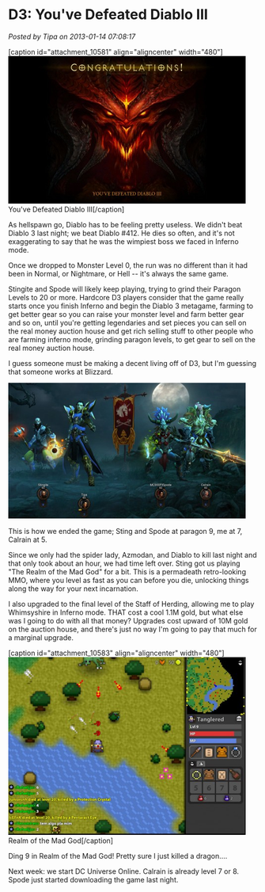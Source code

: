 # D3: You've Defeated Diablo III

*Posted by Tipa on 2013-01-14 07:08:17*

[caption id="attachment\_10581" align="aligncenter" width="480"][![](../../../uploads/2013/01/Diablo-III-2013-01-13-23-13-32-63-480x298.jpg "You've Defeated Diablo III")](../../../uploads/2013/01/Diablo-III-2013-01-13-23-13-32-63.jpg) You've Defeated Diablo III[/caption]

As hellspawn go, Diablo has to be feeling pretty useless. We didn't beat Diablo 3 last night; we beat Diablo #412. He dies so often, and it's not exaggerating to say that he was the wimpiest boss we faced in Inferno mode.

Once we dropped to Monster Level 0, the run was no different than it had been in Normal, or Nightmare, or Hell -- it's always the same game.

Stingite and Spode will likely keep playing, trying to grind their Paragon Levels to 20 or more. Hardcore D3 players consider that the game really starts once you finish Inferno and begin the Diablo 3 metagame, farming to get better gear so you can raise your monster level and farm better gear and so on, until you're getting legendaries and set pieces you can sell on the real money auction house and get rich selling stuff to other people who are farming inferno mode, grinding paragon levels, to get gear to sell on the real money auction house.

I guess someone must be making a decent living off of D3, but I'm guessing that someone works at Blizzard.

[![](../../../uploads/2013/01/Diablo-III-2013-01-13-23-16-40-79-480x274.jpg "Diablo III 2013-01-13 23-16-40-79")](../../../uploads/2013/01/Diablo-III-2013-01-13-23-16-40-79.jpg)

This is how we ended the game; Sting and Spode at paragon 9, me at 7, Calrain at 5.

Since we only had the spider lady, Azmodan, and Diablo to kill last night and that only took about an hour, we had time left over. Sting got us playing "The Realm of the Mad God" for a bit. This is a permadeath retro-looking MMO, where you level as fast as you can before you die, unlocking things along the way for your next incarnation.

I also upgraded to the final level of the Staff of Herding, allowing me to play Whimsyshire in Inferno mode. THAT cost a cool 1.1M gold, but what else was I going to do with all that money? Upgrades cost upward of 10M gold on the auction house, and there's just no way I'm going to pay that much for a marginal upgrade.

[caption id="attachment\_10583" align="aligncenter" width="480"][![](../../../uploads/2013/01/Fullscreen-capture-1142013-70214-AM-480x359.jpg "Realm of the Mad God")](../../../uploads/2013/01/Fullscreen-capture-1142013-70214-AM.jpg) Realm of the Mad God[/caption]

Ding 9 in Realm of the Mad God! Pretty sure I just killed a dragon....

Next week: we start DC Universe Online. Calrain is already level 7 or 8. Spode just started downloading the game last night.

